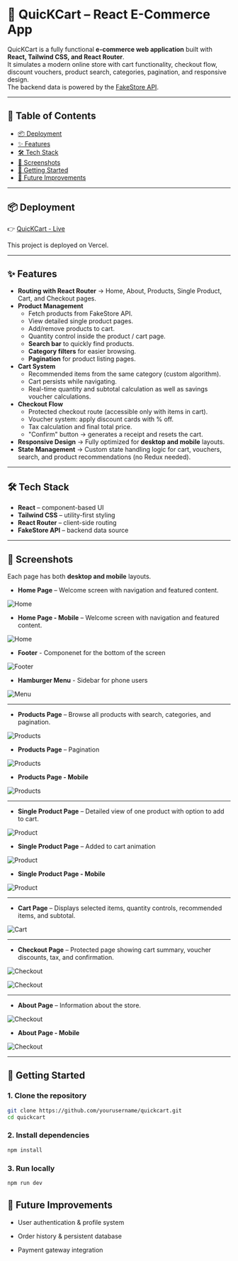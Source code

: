 # 🛒 QuicKCart – React E-Commerce App

QuicKCart is a fully functional **e-commerce web application** built with **React, Tailwind CSS, and React Router**.  
It simulates a modern online store with cart functionality, checkout flow, discount vouchers, product search, categories, pagination, and responsive design.  
The backend data is powered by the [FakeStore API](https://fakestoreapi.com/).

---

## 📑 Table of Contents
- [📦 Deployment](#-deployment)
- [✨ Features](#-features)
- [🛠️ Tech Stack](#tech-stack)
- [📸 Screenshots](#-screenshots)
- [🚀 Getting Started](#-getting-started)
- [📝 Future Improvements](#-future-improvements)

---

## 📦 Deployment
👉 [QuicKCart - Live](https://e-commerce-quic-k-cart.vercel.app/home)

This project is deployed on Vercel.

---

## ✨ Features

- **Routing with React Router** → Home, About, Products, Single Product, Cart, and Checkout pages.
- **Product Management**  
  - Fetch products from FakeStore API.  
  - View detailed single product pages.  
  - Add/remove products to cart.  
  - Quantity control inside the product / cart page.  
  - **Search bar** to quickly find products.  
  - **Category filters** for easier browsing.  
  - **Pagination** for product listing pages.  
- **Cart System**  
  - Recommended items from the same category (custom algorithm).  
  - Cart persists while navigating.  
  - Real-time quantity and subtotal calculation as well as savings voucher calculations.  
- **Checkout Flow**  
  - Protected checkout route (accessible only with items in cart).  
  - Voucher system: apply discount cards with % off.  
  - Tax calculation and final total price.  
  - "Confirm" button → generates a receipt and resets the cart.  
- **Responsive Design** → Fully optimized for **desktop and mobile** layouts.  
- **State Management** → Custom state handling logic for cart, vouchers, search, and product recommendations (no Redux needed).  

---

## 🛠️ Tech Stack

- **React** – component-based UI  
- **Tailwind CSS** – utility-first styling  
- **React Router** – client-side routing  
- **FakeStore API** – backend data source  

---

## 📸 Screenshots

Each page has both **desktop and mobile** layouts.

- **Home Page** – Welcome screen with navigation and featured content.

![Home](./src/assets/readmePictures/homepage/homepage.jpg)
- **Home Page - Mobile** – Welcome screen with navigation and featured content.  

![Home](./src/assets/readmePictures/homepage/homepageMobile.jpg)

- **Footer** - Componenet for the bottom of the screen

![Footer](./src/assets/readmePictures/homepage/footer.jpg)

- **Hamburger Menu** - Sidebar for phone users <br>

![Menu](./src/assets/readmePictures/homepage/hamburgerMenu.jpg)

---
- **Products Page** – Browse all products with search, categories, and pagination.  

![Products](./src/assets/readmePictures/products/productsTop.jpg)

- **Products Page** – Pagination  

![Products](./src/assets/readmePictures/products/productsMiddle.jpg)

- **Products Page - Mobile** <br>  

![Products](./src/assets/readmePictures/products/productsPhone.jpg)

---
- **Single Product Page** – Detailed view of one product with option to add to cart.

![Product](./src/assets/readmePictures/singleProductPage/singleProductPage.jpg)  

- **Single Product Page** – Added to cart animation <br>

![Product](./src/assets/readmePictures/singleProductPage/singleProductPageClicked.jpg)  

- **Single Product Page - Mobile** <br>

![Product](./src/assets/readmePictures/singleProductPage/singleProductPageMobile.jpg) 

---
- **Cart Page** – Displays selected items, quantity controls, recommended items, and subtotal.

![Cart](./src/assets/readmePictures/cart/cartPage.jpg)    

---
- **Checkout Page** – Protected page showing cart summary, voucher discounts, tax, and confirmation.  

![Checkout](./src/assets/readmePictures/checkout/checkoutPage.jpg) 

![Checkout](./src/assets/readmePictures/checkout/checkoutPageConfirmed.jpg)  

---
- **About Page** – Information about the store. 

![Checkout](./src/assets/readmePictures/aboutPage/aboutPage.jpg)

- **About Page - Mobile** <br>

![Checkout](./src/assets/readmePictures/aboutPage/aboutPageMobile.jpg)   
 
---


## 🚀 Getting Started

### 1. Clone the repository
```bash
git clone https://github.com/yourusername/quickcart.git
cd quickcart
```
### 2. Install dependencies
```bash
npm install
```
### 3. Run locally
```bash
npm run dev
```

## 📝 Future Improvements
- User authentication & profile system

- Order history & persistent database

- Payment gateway integration
